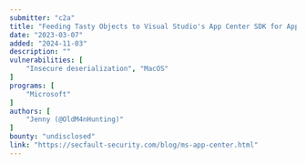 ```yaml
---
submitter: "c2a"
title: "Feeding Tasty Objects to Visual Studio's App Center SDK for Apple"
date: "2023-03-07"
added: "2024-11-03"
description: ""
vulnerabilities: [
    "Insecure deserialization", "MacOS"
]
programs: [
    "Microsoft"
]
authors: [
    "Jenny (@OldM4nHunting)"
]
bounty: "undisclosed"
link: "https://secfault-security.com/blog/ms-app-center.html"
---
```




